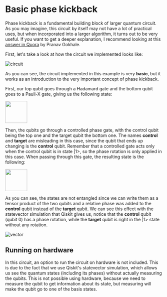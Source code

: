 # Basic phase kickback
Phase kickback is a fundamental building block of larger quantum circuit. As you may imagine, this circuit by itself may not have a lot of practical uses, but when incorporated into a larger algorithm, it turns out to be very useful. If you want to get a deeper explanation, I recommend looking at this [answer in Quora](https://qr.ae/pNZ46i) by Pranav Gokhale. 

First, let's take a look at how the circuit we implemented looks like:

![circuit](https://user-images.githubusercontent.com/63567458/104107811-b7c05b00-52bf-11eb-8ce6-b49ed6de9258.jpg)

As you can see, the circuit implemented in this example is very **basic**, but it works as an introduction to the very important concept of phase kickback.

First, our top qubit goes through a Hadamard gate and the bottom qubit goes to a Pauli-X gate, giving us the following state:

<img src="https://user-images.githubusercontent.com/63567458/104455460-9903e200-55a7-11eb-89d5-cfee698d04df.png" height="70px">

Then, the qubits go through a controlled phase gate, with the control qubit being the top one and the target qubit the bottom one. The names **control** and **target** are misleading in this case, since the qubit that ends up changing is the **control** qubit. Remember that a controlled gate acts only when the control qubit is in state |1>, so the phase rotation is only applied in this case. When passing through this gate, the resulting state is the following:

<img src="https://user-images.githubusercontent.com/63567458/104456456-f8aebd00-55a8-11eb-8072-6ff4381a2df4.png" height="70px">

As you can see, the states are not entangled since we can write them as a tensor product of the two qubits and a relative phase was added to the **control** qubit instead of the **target** qubit. We can see this effect with the statevector simulation that Qiskit gives us, notice that the **control** qubit (qubit 0) has a phase rotation, while the **target** qubit is right in the |1> state without any rotation. 

![vector](https://user-images.githubusercontent.com/63567458/104107710-b04c8200-52be-11eb-9efa-97816d6c7121.jpg)

## Running on hardware
In this circuit, an option to run the circuit on hardware is not included. This is due to the fact that we use Qiskit's statevector simulation, which allows us see the quantum states (including its phases) without actually measuring the qubits. This is not possible using hardware, because we need to measure the qubit to get information about its state, but measuring will make the qubit go to one of the basis states. 

